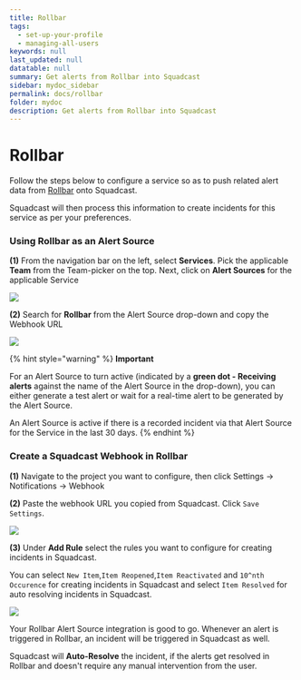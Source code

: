 ```yaml
---
title: Rollbar
tags:
  - set-up-your-profile
  - managing-all-users
keywords: null
last_updated: null
datatable: null
summary: Get alerts from Rollbar into Squadcast
sidebar: mydoc_sidebar
permalink: docs/rollbar
folder: mydoc
description: Get alerts from Rollbar into Squadcast
---
```


# Rollbar

Follow the steps below to configure a service so as to push related alert data from [Rollbar](https://docs.rollbar.com/docs/getting-started) onto Squadcast.

Squadcast will then process this information to create incidents for this service as per your preferences.

### Using Rollbar as an Alert Source

**(1)** From the navigation bar on the left, select **Services**. Pick the applicable **Team** from the Team-picker on the top. Next, click on **Alert Sources** for the applicable Service

![](../../.gitbook/assets/alert\_source\_1.png)

**(2)** Search for **Rollbar** from the Alert Source drop-down and copy the Webhook URL

![](../../.gitbook/assets/rollbar\_1.png)

{% hint style="warning" %}
**Important**

For an Alert Source to turn active (indicated by a **green dot - Receiving alerts** against the name of the Alert Source in the drop-down), you can either generate a test alert or wait for a real-time alert to be generated by the Alert Source.

An Alert Source is active if there is a recorded incident via that Alert Source for the Service in the last 30 days.
{% endhint %}

### Create a Squadcast Webhook in Rollbar

**(1)** Navigate to the project you want to configure, then click Settings → Notifications → Webhook

**(2)** Paste the webhook URL you copied from Squadcast. Click `Save Settings`.

![](../../.gitbook/assets/rollbar\_2.png)

**(3)** Under **Add Rule** select the rules you want to configure for creating incidents in Squadcast.

You can select `New Item`,`Item Reopened`,`Item Reactivated` and `10^nth Occurence` for creating incidents in Squadcast and select `Item Resolved` for auto resolving incidents in Squadcast.

![](../../.gitbook/assets/rollbar\_3.png)

Your Rollbar Alert Source integration is good to go. Whenever an alert is triggered in Rollbar, an incident will be triggered in Squadcast as well.

Squadcast will **Auto-Resolve** the incident, if the alerts get resolved in Rollbar and doesn't require any manual intervention from the user.
